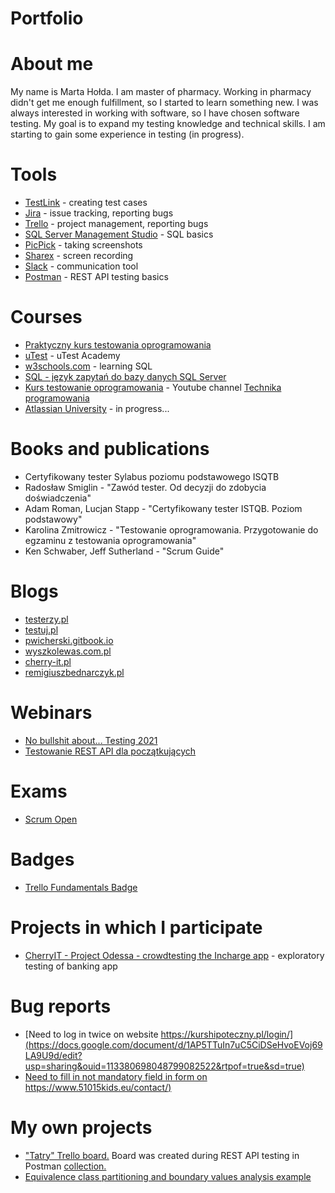 # Portfolio

# About me
My name is Marta Hołda. I am master of pharmacy. Working in pharmacy didn't get me enough fulfillment, so I started to learn something new. I was always interested in working with software, so I have chosen software testing. My goal is to expand my testing knowledge and technical skills. I am starting to gain some experience in testing (in progress).

# Tools
* [TestLink](https://testlink.org/) - creating test cases
* [Jira](https://www.atlassian.com/software/jira) - issue tracking, reporting bugs
* [Trello](https://trello.com/) - project management, reporting bugs
* [SQL Server Management Studio](https://docs.microsoft.com/en-us/sql/ssms/download-sql-server-management-studio-ssms?view=sql-server-ver15) - SQL basics
* [PicPick](https://picpick.app/pl/) - taking screenshots
* [Sharex](https://getsharex.com/) - screen recording
* [Slack](https://slack.com/) - communication tool
* [Postman](https://www.postman.com/) - REST API testing basics

# Courses
* [Praktyczny kurs testowania oprogramowania](https://www.udemy.com/course/praktyczny-kurs-testowania-oprogramowania/)
* [uTest](utest.com) - uTest Academy
* [w3schools.com](w3schools.com) - learning SQL
* [SQL - język zapytań do bazy danych SQL Server](https://www.udemy.com/course/kurs-sql/learn/lecture/16298586?start=0#overview)
* [Kurs testowanie oprogramowania](https://www.youtube.com/watch?v=IBwa2qqVJ9g&list=PL7NAC-bkGBcG2Nv7NiejNgm43SKR7Leq9) - Youtube channel [Technika programowania](https://www.youtube.com/c/TechnikaProgramowania/featured)
* [Atlassian University](https://www.atlassian.com/university) - in progress...

# Books and publications
* Certyfikowany tester Sylabus poziomu podstawowego ISQTB
* Radosław Smiglin -  "Zawód tester. Od decyzji do zdobycia doświadczenia"
* Adam Roman, Lucjan Stapp - "Certyfikowany tester ISTQB. Poziom podstawowy"
* Karolina Zmitrowicz - "Testowanie oprogramowania. Przygotowanie do egzaminu z testowania oprogramowania"
* Ken Schwaber, Jeff Sutherland - "Scrum Guide"

# Blogs
* [testerzy.pl](testerzy.pl)
* [testuj.pl](testuj.pl)
* [pwicherski.gitbook.io](pwicherski.gitbook.io)
* [wyszkolewas.com.pl](wyszkolewas.com.pl)
* [cherry-it.pl](cherry-it.pl)
* [remigiuszbednarczyk.pl](remigiuszbednarczyk.pl)

# Webinars
* [No bullshit about... Testing 2021](nobullshitabout.com/pelna-agenda-no-bullshit-about-testing-2021)
* [Testowanie REST API dla początkujących](https://www.youtube.com/watch?v=AMVO2jsUfKY&feature=youtu.be)

# Exams
* [Scrum Open](https://www.scrum.org/open-assessments/scrum-open)

# Badges
* [Trello Fundamentals Badge](https://university.atlassian.com/student/award/BU23GGx72T8ppps8jVH1QPU7)

# Projects in which I participate
* [CherryIT - Project Odessa - crowdtesting the Incharge app](https://inchargecard.com/) - exploratory testing of banking app

# Bug reports
* [Need to log in twice on website https://kurshipoteczny.pl/login/](https://docs.google.com/document/d/1AP5TTuIn7uC5CiDSeHvoEVoj69LA9U9d/edit?usp=sharing&ouid=113380698048799082522&rtpof=true&sd=true)
* [Need to fill in not mandatory field in form on https://www.51015kids.eu/contact/)](https://drive.google.com/file/d/10mVIEXbCxCPqEGvWVC1C2W6_BWbefTL-/view?usp=sharing)

# My own projects
* ["Tatry" Trello board.](https://trello.com/b/qVnxbwvZ/tatry) Board was created during REST API testing in Postman [collection.](https://www.postman.com/collections/7171d175f16b8ef848b8)
* [Equivalence class partitioning and boundary values analysis example](https://drive.google.com/file/d/1MY569kaQBJ5BvLWekXs4NRqCwCFslC0T/view?usp=sharing)
